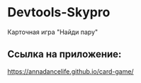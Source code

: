 # Devtools-Skypro

Карточная игра "Найди пару"

## Ссылка на приложение:

https://annadancelife.github.io/card-game/
